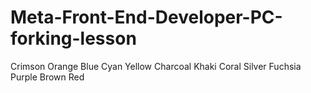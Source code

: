 # Meta-Front-End-Developer-PC-forking-lesson
Crimson
Orange
Blue
Cyan
Yellow
Charcoal
Khaki
Coral
Silver
Fuchsia
Purple
Brown
Red

